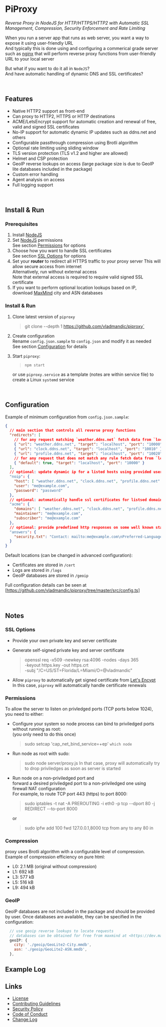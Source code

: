 # PiProxy

*Reverse Proxy in NodeJS for HTTP/HTTPS/HTTP2 with Automatic SSL Management, Compression, Security Enforcement and Rate Limiting*

When you run a server app that runs as web server, you want a way to expose it using user-friendly URL  
And typically this is done using and configuring a commerical grade server such as [nginx](https://nginx.org/en/) that will perform reverse proxy functions from user-friendly URL to your local server  

But what if you want to do it all in `NodeJS`?  
And have automatic handling of dynamic DNS and SSL certificates?  

<br>

## Features

- Native HTTP2 support as front-end
- Can proxy to HTTP2, HTTPS or HTTP destinations
- ACME/LetsEncrypt support for automatic creation and renewal of free, valid and signed SSL certificates
- No-IP support for automatic dynamic IP updates such as ddns.net and others
- Configurable passthrough compression using Brotli algorithm
- Optional rate limiting using sliding window
- TLS version protection (TLS v1.2 and higher are allowed)
- Helmet and CSP protection
- GeoIP reverse lookups on access (large package size is due to GeoIP lite databases included in the package)
- Custom error handling
- Agent analysis on access
- Full logging support

<br>

## Install & Run

### Prerequisites

1. Install [NodeJS](https://nodejs.org/en/)  
2. Set [NodeJS](https://nodejs.org/en/) permissions  
   See section [Permissions](###Permissions) for options  
3. Choose how you want to handle SSL certificates  
   See section [SSL Options](###SSL-Options) for options  
4. Set your **router** to redirect all HTTPS traffic to your proxy server
   This will allow secure access from internet  
   Alternatively, run without external access  
   Note that external access is required to require valid signed SSL certificate  
5. If you want to perform optional location lookups based on IP,  
   download [MaxMind](https://dev.maxmind.com/geoip/geolite2-free-geolocation-data?lang=en) city and ASN databases

### Install & Run

1. Clone latest version of `piproxy`
    > git clone --depth 1 https://github.com/vladmandic/piproxy`  
2. Create configuration  
   Rename `config.json.sample` to `config.json` and modify it as needed  
   See section [Configuration](##Configuration) for details
3. Start `piproxy`:
    > `npm start`  

    or use `piproxy.service` as a template (notes are within service file) to create a Linux `systemd` service  

<br>

## Configuration

Example of minimum configuration from `config.json.sample`:

```json
{
  // main section that controls all reverse proxy functions
  "redirects": [
    // for any request matching `weather.ddns.net` fetch data from `locahost:10000`
    { "url": "weather.ddns.net", "target": "localhost", "port": "10000" },
    { "url": "clock.ddns.net", "target": "localhost", "port": "10010" },
    { "url": "profile.ddns.net", "target": "localhost", "port": "10020" },
    // for any request that does not match any rule fetch data from `locahost:10000`
    { "default": true, "target": "localhost", "port": "10000" }
  ],
  // optional: update dynamic ip for a listed hosts using provided username and password at no-ip service
  "noip": {
    "host": [ "weather.ddns.net", "clock.ddns.net", "profile.ddns.net" ],
    "user": "me@example.com",
    "password": "password"
  },
  // optional: automatically handle ssl certificates for listsed domains using let's encrypt service
  "acme": {
    "domains": [ "weather.ddns.net", "clock.ddns.net", "profile.ddns.net" ],
    "maintainer": "me@example.com",
    "subscriber": "me@example.com"
  },
  // optional: provide predefined http responses on some well known static paths
  "answers": {
    "security.txt": "Contact: mailto:me@example.com\nPreferred-Languages: en\n"
  }
}
```

Default locations (can be changed in advanced configuration):
- Certificates are stored in `/cert`
- Logs are stored in `/logs`
- GeoIP databases are stored in `/geoip`

Full configuration details can be seen at [https://github.com/vladmandic/piproxy/tree/master/src/config.ts]

<br>

## Notes
### SSL Options

- Provide your own private key and server certificate 

- Generate self-signed private key and server certificate

  > openssl req -x509 -newkey rsa:4096 -nodes -days 365 \
    -keyout https.key -out https.crt \
    -subj "/C=US/ST=Florida/L=Miami/O=@vladmandic"

- Allow `piproxy` to automatically get signed certificate from [Let's Encypt](https://letsencrypt.org/)  
  In this case, `piproxy` will automatically handle certificate renewals

### Permissions

To allow the server to listen on privledged ports (TCP ports below 1024), you need to either:

- Configure your system so node process can bind to priviledged ports without running as root:  
  (you only need to do this once)
  > sudo setcap 'cap_net_bind_service=+ep' `which node`

- Run node as root with sudo:
  > sudo node server/proxy.js
  In that case, proxy will automatically try to drop priviledges as soon as server is started

- Run node on a non-priviledged port and  
  forward a desired priviledged port to a non-priviledged one using firewall NAT configuration  
  For example, to route TCP port 443 (https) to port 8000:

  > sudo iptables -t nat -A PREROUTING -i eth0 -p tcp --dport 80 -j REDIRECT --to-port 8000  

  or  

  > sudo ipfw add 100 fwd 127.0.0.1,8000 tcp from any to any 80 in


### Compression

proxy uses Brotli algorithm with a configurable level of compression.
Example of compression efficiency on pure html:

- L0: 2.1 MB (original without compression)
- L1: 692 kB
- L3: 577 kB
- L5: 516 kB
- L9: 494 kB

### GeoIP

GeoIP databases are not included in the package and should be provided by user.
Once databases are available, they can be specified in the configuration:

```js
  // use geoip reverse lookups to locate requests
  // databases can be obtained for free from maxmind at <https://dev.maxmind.com/geoip/geoip2/geolite2/>
  geoIP: {
    city: './geoip/GeoLite2-City.mmdb',
    asn: './geoip/GeoLite2-ASN.mmdb',
  },
```

## Example Log

## Links

- [License](https://github.com/vladmandic/proxy/LICENSE)
- [Contributing Guidelines](https://github.com/vladmandic/proxy/CONTRIBUTING)
- [Security Policy](https://github.com/vladmandic/proxy/SECURITY)
- [Code of Conduct](https://github.com/vladmandic/proxy/CODE_OF_CONDUCT)
- [Change Log](https://github.com/vladmandic/proxy/CHANGELOG.md)



